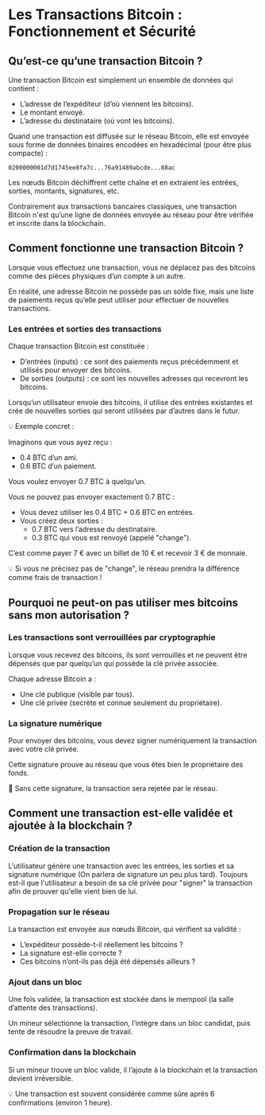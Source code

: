 # Les Transactions Bitcoin : Fonctionnement et Sécurité

## Qu’est-ce qu’une transaction Bitcoin ?

Une transaction Bitcoin est simplement un ensemble de données qui contient :

- L’adresse de l’expéditeur (d’où viennent les bitcoins).
- Le montant envoyé.
- L’adresse du destinataire (où vont les bitcoins).

Quand une transaction est diffusée sur le réseau Bitcoin, elle est envoyée sous forme de données binaires encodées en hexadécimal (pour être plus compacte) :

```
0200000001d7d1745ee8fa7c...76a91489abcde...88ac
```

Les nœuds Bitcoin déchiffrent cette chaîne et en extraient les entrées, sorties, montants, signatures, etc.

Contrairement aux transactions bancaires classiques, une transaction Bitcoin n'est qu’une ligne de données envoyée au réseau pour être vérifiée et inscrite dans la blockchain.

## Comment fonctionne une transaction Bitcoin ?

Lorsque vous effectuez une transaction, vous ne déplacez pas des bitcoins comme des pièces physiques d’un compte à un autre.

En réalité, une adresse Bitcoin ne possède pas un solde fixe, mais une liste de paiements reçus qu’elle peut utiliser pour effectuer de nouvelles transactions.

### Les entrées et sorties des transactions

Chaque transaction Bitcoin est constituée :

- D’entrées (inputs) : ce sont des paiements reçus précédemment et utilisés pour envoyer des bitcoins.
- De sorties (outputs) : ce sont les nouvelles adresses qui recevront les bitcoins.

Lorsqu’un utilisateur envoie des bitcoins, il utilise des entrées existantes et crée de nouvelles sorties qui seront utilisées par d’autres dans le futur.

💡 Exemple concret :

Imaginons que vous ayez reçu :
- 0.4 BTC d’un ami.
- 0.6 BTC d’un paiement.

Vous voulez envoyer 0.7 BTC à quelqu’un.

Vous ne pouvez pas envoyer exactement 0.7 BTC :
- Vous devez utiliser les 0.4 BTC + 0.6 BTC en entrées.
- Vous créez deux sorties :
    - 0.7 BTC vers l’adresse du destinataire.
    - 0.3 BTC qui vous est renvoyé (appelé "change").

C’est comme payer 7 € avec un billet de 10 € et recevoir 3 € de monnaie.

💡 Si vous ne précisez pas de "change", le réseau prendra la différence comme frais de transaction !

## Pourquoi ne peut-on pas utiliser mes bitcoins sans mon autorisation ?

### Les transactions sont verrouillées par cryptographie

Lorsque vous recevez des bitcoins, ils sont verrouillés et ne peuvent être dépensés que par quelqu’un qui possède la clé privée associée.

Chaque adresse Bitcoin a :

- Une clé publique (visible par tous).
- Une clé privée (secrète et connue seulement du propriétaire).

### La signature numérique

Pour envoyer des bitcoins, vous devez signer numériquement la transaction avec votre clé privée.

Cette signature prouve au réseau que vous êtes bien le propriétaire des fonds.

🚫 Sans cette signature, la transaction sera rejetée par le réseau.

## Comment une transaction est-elle validée et ajoutée à la blockchain ?

### Création de la transaction

L’utilisateur génère une transaction avec les entrées, les sorties et sa signature numérique (On parlera de signature un peu plus tard). Toujours est-il que l'utilisateur a besoin de sa clé privée pour "signer" la transaction afin de prouver qu'elle vient bien de lui.

### Propagation sur le réseau

La transaction est envoyée aux nœuds Bitcoin, qui vérifient sa validité :
- L’expéditeur possède-t-il réellement les bitcoins ?
- La signature est-elle correcte ?
- Ces bitcoins n’ont-ils pas déjà été dépensés ailleurs ?

### Ajout dans un bloc

Une fois validée, la transaction est stockée dans le mempool (la salle d’attente des transactions).

Un mineur sélectionne la transaction, l’intègre dans un bloc candidat, puis tente de résoudre la preuve de travail.

### Confirmation dans la blockchain

Si un mineur trouve un bloc valide, il l’ajoute à la blockchain et la transaction devient irréversible.

💡 Une transaction est souvent considérée comme sûre après 6 confirmations (environ 1 heure).